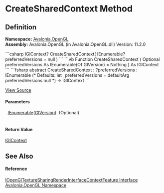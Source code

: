 # CreateSharedContext Method




## Definition
**Namespace:** <a href="N_Avalonia_OpenGL">Avalonia.OpenGL</a>  
**Assembly:** Avalonia.OpenGL (in Avalonia.OpenGL.dll) Version: 11.2.0

<Tabs groupId="api-code-preview">
<TabItem value="csharp" label="C#">
```csharp
IGlContext? CreateSharedContext(
	IEnumerable<GlVersion>? preferredVersions = null
)
```
</TabItem>
<TabItem value="vb" label="VB">
```vb
Function CreateSharedContext ( 
	Optional preferredVersions As IEnumerable(Of GlVersion) = Nothing
) As IGlContext
```
</TabItem>
<TabItem value="fsharp" label="F#">
```fsharp
abstract CreateSharedContext : 
        ?preferredVersions : IEnumerable<GlVersion> 
(* Defaults:
        let _preferredVersions = defaultArg preferredVersions null
*)
-> IGlContext 
```
</TabItem>
</Tabs>



<a href="https://github.com/AvaloniaUI/Avalonia/tree/master/src/Avalonia.OpenGL/IOpenGlTextureSharingRenderInterfaceContextFeature.cs" title="View the source code">View Source</a>



#### Parameters
<dl><dt>  <a href="https://learn.microsoft.com/dotnet/api/system.collections.generic.ienumerable-1" target="_blank" rel="noopener noreferrer">IEnumerable</a>(<a href="T_Avalonia_OpenGL_GlVersion">GlVersion</a>)  (Optional)</dt><dd> </dd></dl>

#### Return Value
<a href="T_Avalonia_OpenGL_IGlContext">IGlContext</a>

## See Also


#### Reference
<a href="T_Avalonia_OpenGL_IOpenGlTextureSharingRenderInterfaceContextFeature">IOpenGlTextureSharingRenderInterfaceContextFeature Interface</a>  
<a href="N_Avalonia_OpenGL">Avalonia.OpenGL Namespace</a>  
